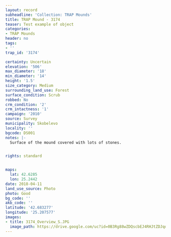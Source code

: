 ```yaml
---
layout: record
subheadline: 'Collection: TRAP Mounds'
title: TRAP Mound - 3174
teaser: Test example of object
categories:
- TRAP Mounds
header: no
tags:
- ''
trap_id: '3174'

certainty: Uncertain
elevation: '506'
max_diameter: '18'
min_diameter: '14'
height: '1.5'
size_category: Medium
surrounding_land_use: Forest
surface_condition: Scrub
robbed: No
crm_condition: '2'
crm_intactness: '1'
campaign: '2010'
source: Survey
municipality: Skobelevo
locality: ''
bgcode: DS001
notes: |-
  Surface of the mound covered with lots of stones.


rights: standard


maps:
  lat: 42.6285
  lon: 25.2442
date: 2018-04-11
land_use_source: Photo
photo: Good
bg_code: ''
akb_code: ''
latitude: '42.683277'
longitude: '25.207577'
images:
- title: 3174_Overview_S.JPG
  image_path: https://drive.google.com/uc?id=0B3Rg88wZDQscbEJ4RHJtZDJqd0E
---
```

